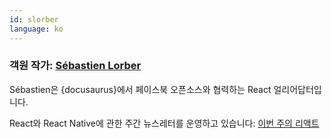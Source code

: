 ```yaml
---
id: slorber
language: ko
---
```


### 객원 작가: [Sébastien Lorber](https://sebastienlorber.com)

Sébastien은 {docusaurus}에서 페이스북 오픈소스와 협력하는 React 얼리어답터입니다.

React와 React Native에 관한 주간 뉴스레터를 운영하고 있습니다: [이번 주의 리액트](https://thisweekinreact.com)
